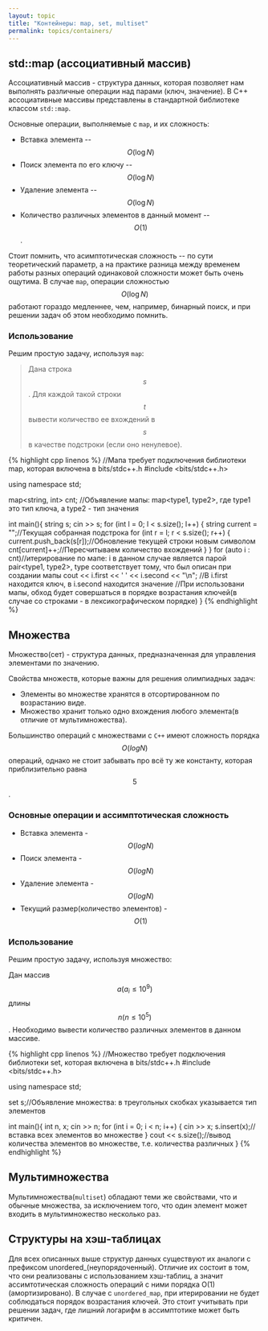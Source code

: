 ```yaml
---
layout: topic
title: "Контейнеры: map, set, multiset"
permalink: topics/containers/
---
```


## std::map (ассоциативный массив) ##

Ассоциативный массив - структура данных, которая позволяет нам выполнять различные операции
над парами (ключ, значение). В С++ ассоциативные массивы представлены в стандартной библиотеке
классом `std::map`.

Основные операции, выполняемые с `map`, и их сложность:
* Вставка элемента -- $$O(\log N)$$
* Поиск элемента по его ключу -- $$O(\log N)$$
* Удаление элемента -- $$O(\log N)$$
* Количество различных элементов в данный момент -- $$O(1)$$.

Стоит помнить, что асимптотическая сложность -- по сути теоретический параметр, а на практике
разница между временем работы разных операций одинаковой сложности может быть очень ощутима.
В случае `map`, операции сложностью $$O(\log N)$$ работают гораздо медленнее, чем, например,
бинарный поиск, и при решении задач об этом необходимо помнить.

### Использование ###

Решим простую задачу, используя `map`:

> Дана строка $$s$$. Для каждой такой строки $$t$$ вывести количество
> ее вхождений в $$s$$ в качестве подстроки (если оно ненулевое).

{% highlight cpp linenos %}
//Мапа требует подключения библиотеки map, которая включена в bits/stdc++.h
#include <bits/stdc++.h>

using namespace std;

map<string, int> cnt; //Объявление мапы: map<type1, type2>, где type1 это тип ключа, а type2 - тип значения

int main(){
    string s;
    cin >> s;
    for (int l = 0; l < s.size(); l++) {
        string current = "";//Текущая собранная подстрока
        for (int r = l; r < s.size(); r++) {
            current.push_back(s[r]);//Обновление текущей строки новым символом
            cnt[current]++;//Пересчитываем количество вхождений
        }
    }
    for (auto i : cnt)//итерирование по мапе: i в данном случае является парой pair<type1, type2>, type соответствует тому, что был описан при создании мапы 
        cout << i.first << ' ' << i.second << "\n"; //В i.first находится ключ, в i.second находится значение
    //При использовани  мапы, обход будет совершаться в порядке возрастания ключей(в случае со строками - в лексикографическом порядке)
}
{% endhighlight %}

## Множества ##

Множество(сет) - структура данных, предназначенная для управления элементами по значению.

Свойства множеств, которые важны для решения олимпиадных задач:
* Элементы во множестве хранятся в отсортированном по возрастанию виде.
* Множество хранит только одно вхождения любого элемента(в отличие от мультимножества).

Большинство операций с множествами с ```С++``` имеют сложность порядка $$O(logN)$$ операций, однако не стоит забывать про всё ту же константу, которая приблизительно равна $$5$$.

### Основные операции и ассимптотическая сложность ###

* Вставка элемента - $$O(logN)$$
* Поиск элемента - $$O(logN)$$
* Удаление элемента - $$O(logN)$$
* Текущий размер(количество элементов) - $$O(1)$$

### Использование ###

Решим простую задачу, используя множество:

Дан массив $$a(a_i \le 10^9)$$ длины $$n(n \le 10^5)$$. Необходимо вывести количество различных элементов в данном массиве.

{% highlight cpp linenos %}
//Множество требует подключения библиотеки set, которая включена в bits/stdc++.h
#include <bits/stdc++.h>

using namespace std;

set<int> s;//Объявление множества: в треугольных скобках указывается тип элементов

int main(){
    int n, x;
    cin >> n;
    for (int i = 0; i < n; i++) {
        cin >> x;
        s.insert(x);//вставка всех элементов во множестве
    }
    cout << s.size();//вывод количества элементов во множестве, т.е. количества различных
}
{% endhighlight %}

## Мультимножества ##

Мультимножества(```multiset```) обладают теми же свойствами, что и обычные множества, за исключением того, что один элемент может входить в мультимножество несколько раз.

## Структуры на хэш-таблицах

Для всех описанных выше структур данных существуют их аналоги с префиксом unordered_(неупорядоченный). Отличие их состоит в том, что они реализованы с использованием хэш-таблиц, а значит ассимтотическая сложность операций с ними порядка O(1)(амортизировано). В случае с ```unordered_map```, при итерировании не будет соблюдаться порядок возрастания ключей. Это стоит учитывать при решении задач, где лишний логарифм в ассимптотике может быть критичен.
